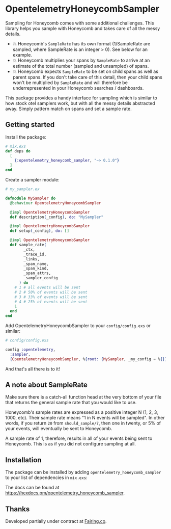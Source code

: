 # OpentelemetryHoneycombSampler

<!-- MDOC !-->

Sampling for Honeycomb comes with some additional challenges. This library helps you sample with Honeycomb and takes care of all the messy details.

- 💥 Honeycomb's `SampleRate` has its own format (1/SampleRate are sampled, where SampleRate is an integer > 0). See below for an example.
- 💥 Honeycomb multiplies your spans by `SampleRate` to arrive at an estimate of the total number (sampled and unsampled) of spans.
- 💥 Honeycomb expects `SampleRate` to be set on child spans as well as parent spans. If you don't take care of this detail, then your child spans won't be multiplied by `SampleRate` and will therefore be underrepresented in your Honeycomb searches / dashboards.

This package provides a handy interface for sampling which is similar to how stock otel samplers work, but with all the messy details abstracted away. Simply pattern match on spans and set a sample rate.

## Getting started

Install the package:

```elixir
# mix.exs
def deps do
  [
    {:opentelemetry_honeycomb_sampler, "~> 0.1.0"}
  ]
end
```

Create a sampler module:

```elixir
# my_sampler.ex

defmodule MySampler do
  @behaviour OpentelemetryHoneycombSampler

  @impl OpentelemetryHoneycombSampler
  def description(_config), do: "MySampler"

  @impl OpentelemetryHoneycombSampler
  def setup(_config), do: []

  @impl OpentelemetryHoneycombSampler
  def sample_rate(
        _ctx,
        _trace_id,
        _links,
        _span_name,
        _span_kind,
        _span_attrs,
        _sampler_config
      ) do
    # 1 # all events will be sent
    # 2 # 50% of events will be sent
    # 3 # 33% of events will be sent
    # 4 # 25% of events will be sent
    1
  end
end
```

Add OpentelemetryHoneycombSampler to your `config/config.exs` or similar:

```elixir
# config/config.exs

config :opentelemetry,
  :sampler,
  {OpentelemetryHoneycombSampler, %{root: {MySampler, _my_config = %{}}}}
```

And that's all there is to it!

## A note about SampleRate

Make sure there is a catch-all function head at the very bottom of your file that returns the general sample rate that you would like to use.

Honeycomb's sample rates are expressed as a positive integer N (1, 2, 3, 1000, etc). Their sample rate means "1 in N events will be sampled". In other words, if you return `20` from `should_sample/7`, then one in twenty, or 5% of your events, will eventually be sent to Honeycomb.

A sample rate of 1, therefore, results in all of your events being sent to Honeycomb. This is as if you did not configure sampling at all.

## Installation

The package can be installed by adding `opentelemetry_honeycomb_sampler` to your list of dependencies in `mix.exs`:

The docs can be found at <https://hexdocs.pm/opentelemetry_honeycomb_sampler>.

## Thanks

Developed partially under contract at [Fairing.co](https://fairing.co).
